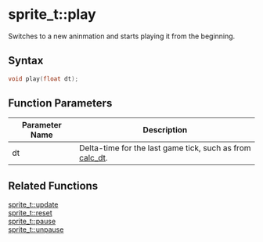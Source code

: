 # sprite_t::play

Switches to a new aninmation and starts playing it from the beginning.

## Syntax

```cpp
void play(float dt);
```

## Function Parameters

Parameter Name | Description
--- | ---
dt | Delta-time for the last game tick, such as from [calc_dt](https://github.com/RandyGaul/cute_framework/blob/master/doc/time/calc_dt.md).

## Related Functions

[sprite_t::update](https://github.com/RandyGaul/cute_framework/blob/master/doc/graphics/sprite/update.md)  
[sprite_t::reset](https://github.com/RandyGaul/cute_framework/blob/master/doc/graphics/sprite/reset.md)  
[sprite_t::pause](https://github.com/RandyGaul/cute_framework/blob/master/doc/graphics/sprite/pause.md)  
[sprite_t::unpause](https://github.com/RandyGaul/cute_framework/blob/master/doc/graphics/sprite/unpause.md)  
